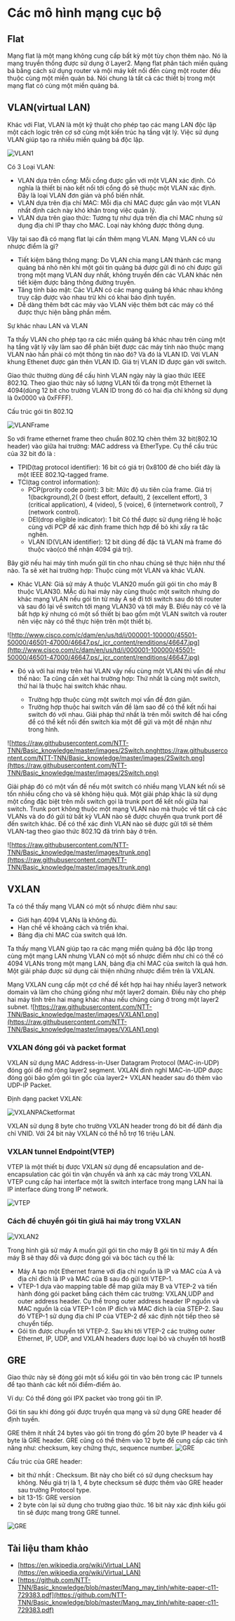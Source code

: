 # Các mô hình mạng cục bộ

## Flat

Mạng flat là một mạng không cung cấp bất kỳ một tùy chọn thêm nào. Nó là mạng truyền thống được sử dụng ở Layer2. Mạng flat phân tách miền quảng bá bằng cách sử dụng router và mội máy kết nối đến cùng một router đều thuộc cùng một miền quản bá. Nói chung là tất cả các thiết bị trong một mạng flat có cùng một miền quảng bá.


## VLAN(virtual LAN)

Khác với Flat, VLAN là một kỹ thuật cho phép tạo các mạng LAN độc lập một cách logic trên cơ sở cùng một kiến trúc hạ tầng vật lý. Việc sử dụng VLAN giúp tạo ra nhiều miền quảng bá độc lập.

![VLAN1](https://raw.githubusercontent.com/NTT-TNN/Basic_knowledge/master/images/VLAN1.png)

Có 3 Loại VLAN:

- VLAN dựa trên cổng: Mỗi cổng được gắn với một VLAN xác định. Có nghĩa là thiết bị nào kết nối tới cổng đó sẽ thuộc một VLAN xác định. Đây là loại VLAN đơn giản và phổ biến nhất.
- VLAN dựa trên địa chỉ MAC: Mỗi địa chỉ MAC được gắn vào một VLAN nhất định cách này khó khăn trong việc quản lý.
- VLAN dựa trên giao thức: Tương tự như dựa trên địa chỉ MAC nhưng sử dụng địa chỉ IP thay cho MAC. Loại này không được thông dụng.

Vậy tại sao đã có mạng flat lại cần thêm mạng VLAN. Mạng VLAN có ưu nhược điểm là gì?

- Tiết kiệm băng thông mạng: Do VLAN chia mạng LAN thành các mạng quảng bá nhỏ nên khi một gói tin quảng bá được gửi đi nó chi được gửi trong một mạng VLAN duy nhất, không truyền đến các VLAN khác nên tiết kiệm được băng thông đường truyền.
- Tăng tính bảo mật: Các VLAN có các mạng quảng bá khác nhau không truy cập được vào nhau trừ khi có khai báo định tuyến.
- Dễ dàng thêm bớt các máy vào VLAN việc thêm bớt các máy có thể được thực hiện bằng phần mềm.

Sự khác nhau LAN và VLAN

Ta thấy VLAN cho phép tạo ra các miền quảng bá khác nhau trên cùng một hạ tầng vật lý vậy làm sao để phân biệt được các máy tính nào thuộc mạng VLAN nào hẳn phải có một thông tin nào đó? Và đó là VLAN ID. Với VLAN khung Ethenet được gán thên VLAN ID. Giá trị VLAN ID được gán vởi switch.

Giao thức thường dùng để cấu hình VLAN ngày này là giao thức IEEE 802.1Q. Theo giao thức này số lượng VLAN tối đa trọng một Ethernet là 4094(dùng 12 bit cho trường VLAN ID trong đó có hai địa chỉ không sử dụng là 0x0000 và 0xFFFF).

Cấu trúc gói tin 802.1Q

![VLANFrame](https://raw.githubusercontent.com/NTT-TNN/Basic_knowledge/master/images/VLANframe.png)

So với frame ethernet frame theo chuẩn 802.1Q chèn thêm 32 bit(802.1Q header) vào giữa hai trường: MAC address và EtherType. Cụ thể cấu trúc của 32 bit đó là :

- TPID(tag protocol identifier): 16 bit có giá trị 0x8100 đẻ cho biết đây là một IEEE 802.1Q-tagged frame.
- TCI(tag control information):
  - PCP(prority code point): 3 bit: Mức độ ưu tiên của frame. Giá trị 1(background),2( 0 (best effort, default), 2 (excellent effort), 3 (critical application), 4 (video), 5 (voice), 6 (internetwork control), 7 (network control).
  - DEI(drop eligible indicator): 1 bit Có thể được sử dụng riêng lẻ hoặc cùng với PCP để xác định frame thích hợp để bỏ khi xẩy ra tắc nghẽn.
  - VLAN ID(VLAN identifier): 12 bit dùng để đặc tả VLAN mà frame đó thuộc vào(có thể nhận 4094 giá trị).

Bây giờ nếu hai máy tính muốn gửi tin cho nhau chúng sẽ thực hiện như thế nào. Ta sẽ xét hai trường hợp: Thuộc cùng một VLAN và khác VLAN.

- Khác VLAN: Giả sử máy A thuộc VLAN20  muốn gửi gói tin cho máy B thuộc VLAN30. MẶc dù hai máy này cùng thuộc một switch nhưng do khác mạng VLAN nếu gói tin từ máy A sẽ đi tới switch sau đó tới router và sau đó lại về switch tới mạng VLAN30 và tới máy B. Điều này có vẻ là bất hợp ký nhưng có một số thiết bị bao gồm một VLAN switch và router nên việc này có thể thực hiện trên một thiết bị.

![http://www.cisco.com/c/dam/en/us/td/i/000001-100000/45501-50000/46501-47000/46647.ps/_jcr_content/renditions/46647.jpg](http://www.cisco.com/c/dam/en/us/td/i/000001-100000/45501-50000/46501-47000/46647.ps/_jcr_content/renditions/46647.jpg)

- Đó và với hai máy trên hai VLAN vậy nếu cùng một VLAN thì vấn đề như thế nào: Ta cũng cần xét hai trường hợp: Thứ nhất là cùng một switch, thứ hai là thuộc hai switch khác nhau.

  - Trường hợp thuộc cùng một switch mọi vấn đề đơn giản.
  - Trường hợp thuộc hai switch vấn đề làm sao để có thể kết nối hai switch đó với nhau. Giải pháp thứ nhất là trên mỗi switch để hai cổng để có thể kết nối đến switch kia một để gửi và một để nhận như trong hình.

![https://raw.githubusercontent.com/NTT-TNN/Basic_knowledge/master/images/2Switch.pnghttps://raw.githubusercontent.com/NTT-TNN/Basic_knowledge/master/images/2Switch.png](https://raw.githubusercontent.com/NTT-TNN/Basic_knowledge/master/images/2Switch.png)

Giải pháp đó có một vấn đề nếu một switch có nhiều mạng VLAN kết nối sẽ tốn nhiều cổng cho và sẽ không hiệu quả. Một giải pháp khác là sử dụng một cổng đặc biệt trên mỗi switch gọi là trunk port để kết nối giữa hai switch. Trunk port không thuộc một mạng VLAN nào mà thuộc về tất cả các VLANs và do đó gửi từ  bất kỳ VLAN nào sẽ được chuyển qua trunk port để đến switch khác. Để có thể xác đinh VLAN nào sẽ được gửi tới sẽ thêm VLAN-tag theo giao thức 802.1Q đã trình bày ở trên.

![https://raw.githubusercontent.com/NTT-TNN/Basic_knowledge/master/images/trunk.png](https://raw.githubusercontent.com/NTT-TNN/Basic_knowledge/master/images/trunk.png)

## VXLAN

Ta có thể thấy mạng VLAN có một số nhược điêm như sau:

- Giới hạn 4094 VLANs là không đủ.
- Hạn chế về khoảng cách và triển khai.
- Bảng địa chỉ MAC của switch quá lớn.

Ta thấy mạng VLAN giúp tạo ra các mạng miền quảng bá độc lập trong cùng một mạng LAN nhưng VLAN có một số nhược điểm như chỉ có thể có 4094 VLANs trong một mạng LAN, bảng địa chỉ MAC của switch là quá hơn. Một giải pháp được sử dụng cải thiện những nhược điểm trên là VXLAN.

Mạng VXLAN cung cấp một cơ chế để kết hợp hai hay nhiều layer3 network domain và làm cho chúng giống như một layer2 domain. Điều này cho phép hai máy tính trên hai mạng khác nhau nếu chúng cùng ở trong một layer2 subnet.
![https://raw.githubusercontent.com/NTT-TNN/Basic_knowledge/master/images/VXLAN1.png](https://raw.githubusercontent.com/NTT-TNN/Basic_knowledge/master/images/VXLAN1.png)

### VXLAN đóng gói và packet format

VXLAN sử dụng MAC Address-in-User Datagram Protocol (MAC-in-UDP) đóng gói để mở rộng layer2 segment. VXLAN đinh nghĩ MAC-in-UDP được đóng gói bảo gồm gói tin gốc của layer2+ VXLAN header sau đó thêm vào UDP-IP Packet.


Định dạng packet VXLAN:

![VXLANPACketformat](https://raw.githubusercontent.com/NTT-TNN/Basic_knowledge/master/images/VXLANpacketformat.png)

VXLAN sử dụng 8 byte cho trường VXLAN header trong đó  bit để đánh địa chỉ VNID. Với 24 bit này VXLAN có thể hỗ trợ 16 triệu LAN.

### VXLAN tunnel Endpoint(VTEP)

VTEP là một thiết bị được VXLAN sử dụng để encapsulation and de-encapsulation các gói tin vận chuyển và ánh xạ các máy trong VXLAN. VTEP cung cấp hai interface một là switch interface trong mạng LAN hai là IP interface dùng trong IP network.

![VTEP](https://raw.githubusercontent.com/NTT-TNN/Basic_knowledge/master/images/VTEP.png)

### Cách để chuyển gói tin giưã hai máy trong VXLAN

![VXLAN2](https://raw.githubusercontent.com/NTT-TNN/Basic_knowledge/master/images/VXLAN2.png)

Trong hình giả sử máy A muốn gửi gói tin cho máy B gói tin từ máy A đến máy B sẽ thay đổi và được đóng gói và bóc tách cụ thể là:

- Máy A tạo một Ethernet frame với địa chỉ nguồn là IP và MAC của A và địa chỉ đích là IP và MAC của B sau đó gửi tới VTEP-1.
- VTEP-1 dựa vào mapping table để map giữa máy B và VTEP-2 và tiến hành đóng gói packet bằng cách thêm các trường: VXLAN,UDP and outer address header. Cụ thể trong outer address header IP nguồn và MAC nguồn là của VTEP-1 còn IP đích và MAC đích là của STEP-2. Sau đó VTEP-1 sử dụng địa chỉ IP của VTEP-2 để xác định nột tiếp theo sẽ chuyển tiếp.
- Gói tin được chuyển tới VTEP-2. Sau khi tới VTEP-2 các trường outer Ethernet, IP, UDP, and VXLAN headers được loại bỏ và chuyển tới hostB


## GRE

Giao thức này sẽ đóng gói một số kiểu gói tin vào bên trong các IP tunnels để tạo thành các kết nối điểm-điểm ảo.

Ví dụ: Có thể đóng gói IPX packet vào trong gói tin IP.

Gói tin sau khi đóng gói được truyền qua mạng và sử dụng GRE header để định tuyến.

GRE thêm ít nhất 24 bytes vào gói tin trong đó gồm 20 byte IP header và 4 byte là GRE header. GRE cũng có thể thêm vào 12 byte để cung cấp các tính năng như: checksum, key chứng thực, sequence number.
![GRE](https://sirpremier.files.wordpress.com/2012/05/a.png)

Cấu trúc của GRE header:

- bit thứ nhất : Checksum. Bit này cho biết có sử dụng checksum hay không. Nếu giá trị là 1, 4 byte checksum sẽ được thêm vào GRE header sau trường Protocol type.
- bit 13-15: GRE version
- 2 byte còn lại sử dụng cho trường giao thức. 16 bit này xác định kiểu gói tin sẽ được mang trong GRE tunnel.

![GRE](https://sirpremier.files.wordpress.com/2012/05/c.png)



## Tài liệu tham khảo

- [https://en.wikipedia.org/wiki/Virtual_LAN](https://en.wikipedia.org/wiki/Virtual_LAN)
- [https://github.com/NTT-TNN/Basic_knowledge/blob/master/Mang_may_tinh/white-paper-c11-729383.pdf](https://github.com/NTT-TNN/Basic_knowledge/blob/master/Mang_may_tinh/white-paper-c11-729383.pdf)
